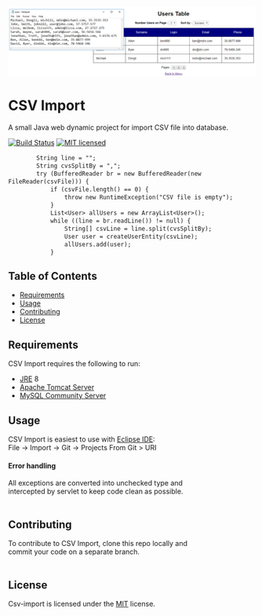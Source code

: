 ![Alt text](WebContent/WEB-INF/images/usage.png)

CSV Import
==========
A small Java web dynamic project for import CSV file into database. 

[![Build Status](https://travis-ci.org/babroval/csv-import.svg?branch=master)](https://travis-ci.org/babroval/csv-import)
[![MIT licensed](https://img.shields.io/badge/license-MIT-blue.svg)](https://github.com/babroval/csv-import/blob/master/LICENSE)
```
		String line = "";
		String cvsSplitBy = ",";
		try (BufferedReader br = new BufferedReader(new FileReader(csvFile))) {
			if (csvFile.length() == 0) {
				throw new RuntimeException("CSV file is empty");
			}
			List<User> allUsers = new ArrayList<User>();
			while ((line = br.readLine()) != null) {
				String[] csvLine = line.split(cvsSplitBy);
				User user = createUserEntity(csvLine);
				allUsers.add(user);
			}
```

Table of Contents
-----------------
  * [Requirements](#requirements)
  * [Usage](#usage)
  * [Contributing](#contributing)
  * [License](#license)  


Requirements
------------
CSV Import requires the following to run:
  * [JRE][jre] 8
  * [Apache Tomcat Server][tomcat] 
  * [MySQL Community Server][mysql]  


Usage
-----
CSV Import is easiest to use with [Eclipse IDE][eclipse]:  
File -> Import -> Git -> Projects From Git > URI

#### Error handling
All exceptions are converted into unchecked type and  
intercepted by servlet to keep code clean as possible.
<br/>
<br/>

Contributing
------------
To contribute to CSV Import, clone this repo locally and  
commit your code on a separate branch.
<br/>
<br/>

License
-------
Csv-import is licensed under the [MIT][mit] license.  

[jre]: http://www.oracle.com/technetwork/java/javase/downloads/
[tomcat]: https://tomcat.apache.org/download-90.cgi
[mysql]: https://dev.mysql.com/downloads/mysql/
[eclipse]: https://www.eclipse.org/downloads/
[mit]: https://github.com/babroval/csv-import/blob/master/LICENSE/
